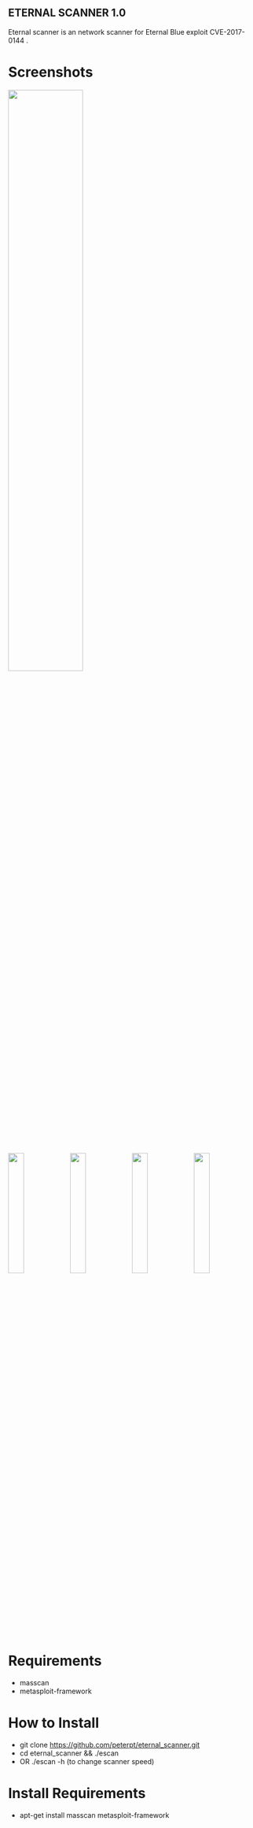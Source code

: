 ## ETERNAL SCANNER 1.0

Eternal scanner is an network scanner for Eternal Blue exploit CVE-2017-0144 .

# Screenshots
<img src="https://s24.postimg.org/guwhjz9rp/image.png" width="55%"></img>

<img src="https://s21.postimg.org/45d8z2fmv/image.png" width="25%"></img><img src="https://s11.postimg.org/5rmdqf0jn/image.png" width="25%"></img><img src="https://s21.postimg.org/y73gamf53/image.png" width="25%"></img><img src="https://s13.postimg.org/hsjofgyzr/image.png" width="25%"></img>


# Requirements
- masscan
- metasploit-framework

# How to Install
- git clone https://github.com/peterpt/eternal_scanner.git
- cd eternal_scanner && ./escan
- OR ./escan -h (to change scanner speed)

# Install Requirements
- apt-get install masscan metasploit-framework
